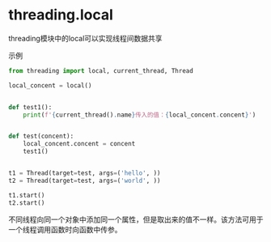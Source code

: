 # threading.local

threading模块中的local可以实现线程间数据共享

示例
```py
from threading import local, current_thread, Thread

local_concent = local()


def test1():
    print(f'{current_thread().name}传入的值：{local_concent.concent}')


def test(concent):
    local_concent.concent = concent
    test1()


t1 = Thread(target=test, args=('hello', ))
t2 = Thread(target=test, args=('world', ))

t1.start()
t2.start()
```

不同线程向同一个对象中添加同一个属性，但是取出来的值不一样。该方法可用于一个线程调用函数时向函数中传参。

